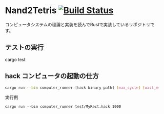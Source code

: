 # Nand2Tetris [![Build Status](https://travis-ci.org/mitoma/nand2tetris.svg?branch=master)](https://travis-ci.org/mitoma/nand2tetris)

コンピュータシステムの理論と実装を読んでRustで実装しているリポジトリです。

## テストの実行

cargo test

## hack コンピュータの起動の仕方

```bash
cargo run --bin computer_runner [hack binary path] [max_cycle] [wait_ms]
```

実行例

```text
cargo run --bin computer_runner test/MyRect.hack 1000
```
